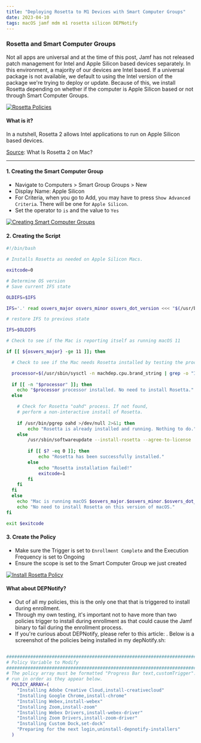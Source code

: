 ```yaml
---
title: "Deploying Rosetta to M1 Devices with Smart Computer Groups"
date: 2023-04-10
tags: macOS jamf mdm m1 rosetta silicon DEPNotify
---
```


### Rosetta and Smart Computer Groups

Not all apps are universal and at the time of this post, Jamf has not released patch management for Intel and Apple Silicon based devices separately. In this environment, a majority of our devices are Intel based. If a universal package is not available, we default to using the Intel version of the package we're trying to deploy or update. Because of this, we install Rosetta depending on whether if the computer is Apple Silicon based or not through Smart Computer Groups.

[![Rosetta Policies](/jaysinghdevs/images/policies_cat_enrollment_installrosetta.png)](https://www.jaysingh.dev/images/policies_cat_enrollment_installrosetta.png)

#### What is it?

In a nutshell, Rosetta 2 allows Intel applications to run on Apple Silicon based devices.

[Source](https://www.howtogeek.com/822889/what-is-rosetta-2-on-mac/): What Is Rosetta 2 on Mac?

---

#### 1. Creating the Smart Computer Group

- Navigate to Computers > Smart Group Groups > New
- Display Name: Apple Silicon
- For Criteria, when you go to Add, you may have to press `Show Advanced Criteria`. There will be one for `Apple Silicon`.
- Set the operator to `is` and the value to `Yes`

[![Creating Smart Computer Groups](/jaysinghdevs/images/rosetta2onm1/creating_smartgroup.png)](https://www.jaysingh.dev/images/rosetta2onm1/creating_smartgroup.png)

#### 2. Creating the Script

```bash
#!/bin/bash

# Installs Rosetta as needed on Apple Silicon Macs.

exitcode=0

# Determine OS version
# Save current IFS state

OLDIFS=$IFS

IFS='.' read osvers_major osvers_minor osvers_dot_version <<< "$(/usr/bin/sw_vers -productVersion)"

# restore IFS to previous state

IFS=$OLDIFS

# Check to see if the Mac is reporting itself as running macOS 11

if [[ ${osvers_major} -ge 11 ]]; then

  # Check to see if the Mac needs Rosetta installed by testing the processor

  processor=$(/usr/sbin/sysctl -n machdep.cpu.brand_string | grep -o "Intel")
  
  if [[ -n "$processor" ]]; then
    echo "$processor processor installed. No need to install Rosetta."
  else

    # Check for Rosetta "oahd" process. If not found,
    # perform a non-interactive install of Rosetta.
    
    if /usr/bin/pgrep oahd >/dev/null 2>&1; then
        echo "Rosetta is already installed and running. Nothing to do."
    else
        /usr/sbin/softwareupdate --install-rosetta --agree-to-license
       
        if [[ $? -eq 0 ]]; then
        	echo "Rosetta has been successfully installed."
        else
        	echo "Rosetta installation failed!"
        	exitcode=1
        fi
    fi
  fi
  else
    echo "Mac is running macOS $osvers_major.$osvers_minor.$osvers_dot_version."
    echo "No need to install Rosetta on this version of macOS."
fi

exit $exitcode
```

#### 3. Create the Policy

- Make sure the Trigger is set to `Enrollment Complete` and the Execution Frequency is set to Ongoing
- Ensure the scope is set to the Smart Computer Group we just created

[![Install Rosetta Policy](/jaysinghdevs/images/rosetta2onm1/creating_policy.png)](https://www.jaysingh.dev/images/rosetta2onm1/creating_policy.png)

#### What about DEPNotify?

- Out of all my policies, this is the only one that that is triggered to install during enrollment.
- Through my own testing, it's important not to have more than two policies trigger to install during enrollment as that could cause the Jamf binary to fail during the enrollment process.
- If you're curious about DEPNotify, please refer to this article: <coming soon>. Below is a screenshot of the policies being installed in my depNotify.sh:
  
```bash
  
#########################################################################################
# Policy Variable to Modify
#########################################################################################
# The policy array must be formatted "Progress Bar text,customTrigger". These will be
# run in order as they appear below.
  POLICY_ARRAY=(
    "Installing Adobe Creative Cloud,install-creativecloud"
    "Installing Google Chrome,install-chrome"
    "Installing Webex,install-webex"
    "Installing Zoom,install-zoom"
    "Installing Webex Drivers,install-webex-driver"
    "Installing Zoom Drivers,install-zoom-driver"
    "Installing Custom Dock,set-dock"
    "Preparing for the next login,uninstall-depnotify-installers"
  )
```
  
